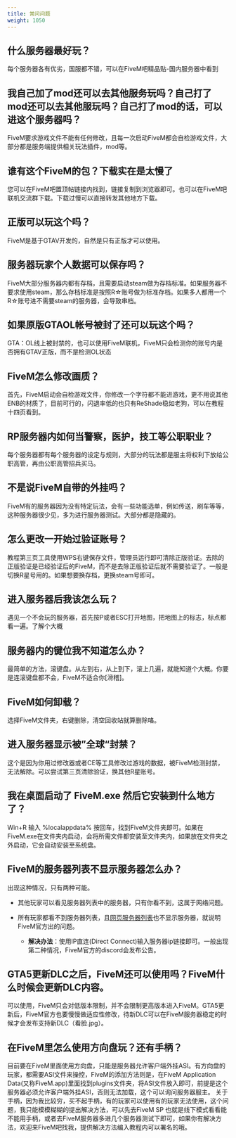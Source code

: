 ```yaml
---
title: 常问问题
weight: 1050
---
```


什么服务器最好玩？
------------------------
每个服务器各有优劣，国服都不错，可以在FiveM吧精品贴-国内服务器中看到

我自己加了mod还可以去其他服务玩吗？自己打了mod还可以去其他服玩吗？自己打了mod的话，可以进这个服务器吗？
------------------------
FiveM要求游戏文件不能有任何修改，且每一次启动FiveM都会自检游戏文件，大部分都是服务端提供相关玩法插件，mod等。

谁有这个FiveM的包？下载实在是太慢了
------------------------
您可以在FiveM吧置顶帖链接内找到，链接复制到浏览器即可。也可以在FiveM吧联机交流群下载。下载过慢可以直接转发其他地方下载。

正版可以玩这个吗？
------------------------
FiveM是基于GTAV开发的，自然是只有正版才可以使用。

服务器玩家个人数据可以保存吗？
------------------------
FiveM大部分服务器内都有存档，且需要启动steam做为存档标准。如果服务器不要求使用steam，那么存档标准是按照R☆账号做为标准存档。如果多人都用一个R☆账号进不需要steam的服务器，会导致串档。

如果原版GTAOL帐号被封了还可以玩这个吗？
------------------------
GTA：OL线上被封禁的，也可以使用FiveM联机，FiveM只会检测你的账号内是否拥有GTAV正版，而不是检测OL状态

FiveM怎么修改画质？
------------------------
首先，FiveM启动会自检游戏文件，你修改一个字符都不能进游戏，更不用说其他ENB的材质了，目前可行的，闪退率低的也只有ReShade稳如老狗，可以在教程十四页看到。

RP服务器内如何当警察，医护，技工等公职职业？
------------------------
每个服务器都有每个服务器的设定与规则，大部分的玩法都是服主将权利下放给公职高管，再由公职高管招兵买马。

不是说FiveM自带的外挂吗？
------------------------
FiveM有的服务器因为没有特定玩法，会有一些功能选单，例如传送，刷车等等，这种服务器很少见，多为进行服务器测试。大部分都是隐藏的。

怎么更改一开始过验证账号？
------------------------
教程第三页工具使用WPS右键保存文件，管理员运行即可清除正版验证。去除的正版验证是已经验证后的FiveM，而不是去除正版验证后就不需要验证了。一般是切换R星号用的。如果想要换存档，更换steam号即可。

进入服务器后我该怎么玩？
------------------------
遇见一个不会玩的服务器，首先按P或者ESC打开地图，把地图上的标志，标点都看一遍。了解个大概

服务器内的键位我不知道怎么办？
------------------------
最简单的方法，滚键盘。从左到右，从上到下，滚上几遍，就能知道个大概。你要是连滚键盘都不会，FiveM不适合你[滑稽]。

FiveM如何卸载？
------------------------
选择FiveM文件夹，右键删除，清空回收站就算删除咯。

进入服务器显示被”全球“封禁？
------------------------ 
这个是因为你用过修改器或者CE等工具修改过游戏的数据，被FiveM检测封禁，无法解除。可以尝试第三页清除验证，换其他R星账号。

我在桌面启动了 FiveM.exe 然后它安装到什么地方了？
------------------------
Win+R 输入 %localappdata% 按回车，找到FiveM文件夹即可。如果在FiveM.exe在文件夹内启动，会将所需文件都安装至文件夹内，如果放在文件夹之外启动，它会自动安装至系统盘。

FiveM的服务器列表不显示服务器怎么办？ 
------------------------
出现这种情况，只有两种可能。

- 其他玩家可以看见服务器列表中的服务器，只有你看不到，这属于网络问题。

- 所有玩家都看不到服务器列表，且[网页服务器列表][servers]也不显示服务器，就说明FiveM官方出的问题。
    - **解决办法**：使用IP直连(Direct Connect)输入服务器ip链接即可。一般出现第二种情况，FiveM官方的discord会发布公告。

GTA5更新DLC之后，FiveM还可以使用吗？FiveM什么时候会更新DLC内容。
------------------------
可以使用，FiveM只会对低版本限制，并不会限制更高版本进入FiveM。GTA5更新后，FiveM官方也要慢慢做适应性修改，待新DLC可以在FiveM服务器稳定的时候才会发布支持新DLC（看脸.jpg）。

在FiveM里怎么使用方向盘玩？还有手柄？
------------------------ 
目前要在FiveM里面使用方向盘，只能是服务器允许客户端外挂ASI。有方向盘的玩家，都需要ASI文件来操控，FiveM的添加方法则是，在FiveM Application Data(又称FiveM.app)里面找到plugins文件夹，将ASI文件放入即可，前提是这个服务器必须允许客户端外挂ASI，否则无法加载，这个可以询问服务器服主。  关于手柄，因为我比较穷，买不起手柄，有的玩家可以使用有的玩家无法使用，这个问题，我只能模模糊糊的提出解决方法，可以先去FiveM SP  也就是线下模式看看能不能用手柄，或者去FiveM服务器多进几个服务器测试下即可，如果你有解决方法，欢迎来FiveM吧找我，提供解决方法编入教程内可以署名的哦。


[servers]: https://servers.fivem.net/#/servers